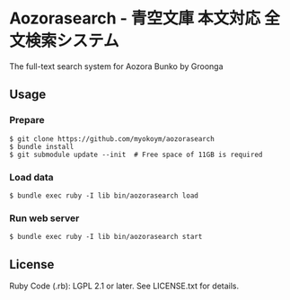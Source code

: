# Aozorasearch - 青空文庫 本文対応 全文検索システム

The full-text search system for Aozora Bunko by Groonga

## Usage

### Prepare

    $ git clone https://github.com/myokoym/aozorasearch
    $ bundle install
    $ git submodule update --init  # Free space of 11GB is required

### Load data

    $ bundle exec ruby -I lib bin/aozorasearch load

### Run web server

    $ bundle exec ruby -I lib bin/aozorasearch start

## License

Ruby Code (.rb): LGPL 2.1 or later. See LICENSE.txt for details.
